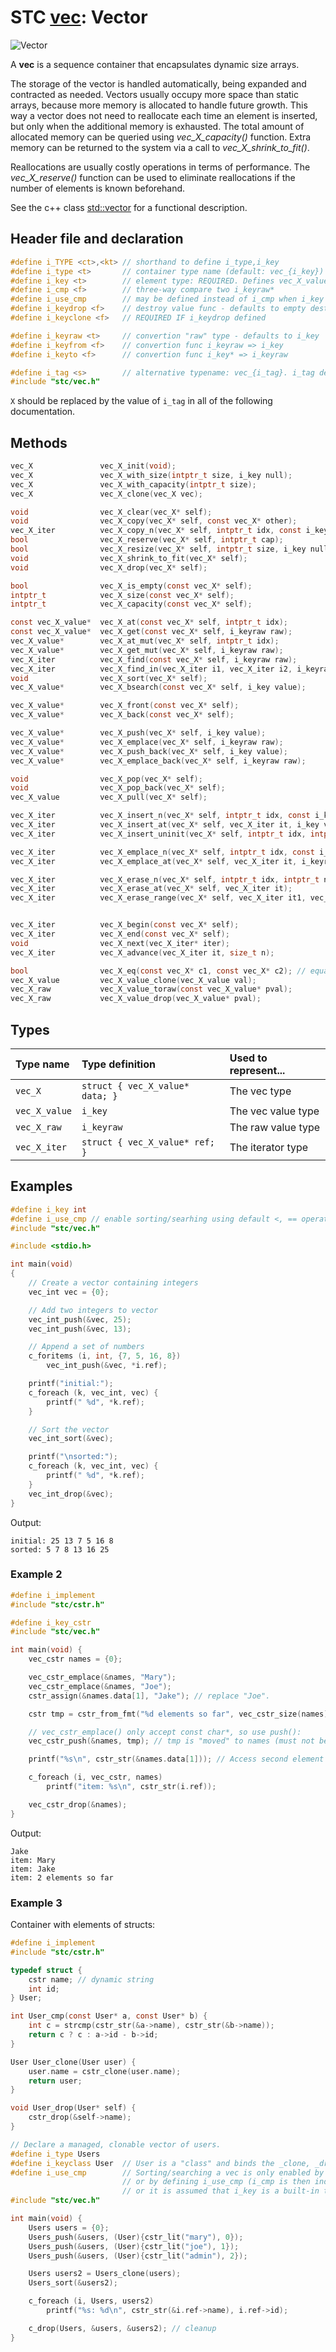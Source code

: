 # STC [vec](../include/stc/vec.h): Vector
![Vector](pics/vector.jpg)

A **vec** is a sequence container that encapsulates dynamic size arrays.

The storage of the vector is handled automatically, being expanded and contracted as needed. Vectors usually occupy more space than static arrays, because more memory is allocated to handle future growth. This way a vector does not need to reallocate each time an element is inserted, but only when the additional memory is exhausted. The total amount of allocated memory can be queried using *vec_X_capacity()* function. Extra memory can be returned to the system via a call to *vec_X_shrink_to_fit()*.

Reallocations are usually costly operations in terms of performance. The *vec_X_reserve()* function can be used to eliminate reallocations if the number of elements is known beforehand.

See the c++ class [std::vector](https://en.cppreference.com/w/cpp/container/vector) for a functional description.

## Header file and declaration

```c
#define i_TYPE <ct>,<kt> // shorthand to define i_type,i_key
#define i_type <t>       // container type name (default: vec_{i_key})
#define i_key <t>        // element type: REQUIRED. Defines vec_X_value
#define i_cmp <f>        // three-way compare two i_keyraw*
#define i_use_cmp        // may be defined instead of i_cmp when i_key is an integral/native-type.
#define i_keydrop <f>    // destroy value func - defaults to empty destruct
#define i_keyclone <f>   // REQUIRED IF i_keydrop defined

#define i_keyraw <t>     // convertion "raw" type - defaults to i_key
#define i_keyfrom <f>    // convertion func i_keyraw => i_key
#define i_keyto <f>      // convertion func i_key* => i_keyraw

#define i_tag <s>        // alternative typename: vec_{i_tag}. i_tag defaults to i_key
#include "stc/vec.h"
```
`X` should be replaced by the value of `i_tag` in all of the following documentation.

## Methods

```c
vec_X               vec_X_init(void);
vec_X               vec_X_with_size(intptr_t size, i_key null);
vec_X               vec_X_with_capacity(intptr_t size);
vec_X               vec_X_clone(vec_X vec);

void                vec_X_clear(vec_X* self);
void                vec_X_copy(vec_X* self, const vec_X* other);
vec_X_iter          vec_X_copy_n(vec_X* self, intptr_t idx, const i_key* arr, intptr_t n);
bool                vec_X_reserve(vec_X* self, intptr_t cap);
bool                vec_X_resize(vec_X* self, intptr_t size, i_key null);
void                vec_X_shrink_to_fit(vec_X* self);
void                vec_X_drop(vec_X* self);                              // destructor

bool                vec_X_is_empty(const vec_X* self);
intptr_t            vec_X_size(const vec_X* self);
intptr_t            vec_X_capacity(const vec_X* self);

const vec_X_value*  vec_X_at(const vec_X* self, intptr_t idx);
const vec_X_value*  vec_X_get(const vec_X* self, i_keyraw raw);           // return NULL if not found
vec_X_value*        vec_X_at_mut(vec_X* self, intptr_t idx);              // return mutable at idx
vec_X_value*        vec_X_get_mut(vec_X* self, i_keyraw raw);             // find mutable value
vec_X_iter          vec_X_find(const vec_X* self, i_keyraw raw);
vec_X_iter          vec_X_find_in(vec_X_iter i1, vec_X_iter i2, i_keyraw raw); // return vec_X_end() if not found
void                vec_X_sort(vec_X* self);                              // qsort() from stdlib.h
vec_X_value*        vec_X_bsearch(const vec_X* self, i_key value);        // bsearch() wrapper.

vec_X_value*        vec_X_front(const vec_X* self);
vec_X_value*        vec_X_back(const vec_X* self);

vec_X_value*        vec_X_push(vec_X* self, i_key value);
vec_X_value*        vec_X_emplace(vec_X* self, i_keyraw raw);
vec_X_value*        vec_X_push_back(vec_X* self, i_key value);            // alias for push
vec_X_value*        vec_X_emplace_back(vec_X* self, i_keyraw raw);        // alias for emplace

void                vec_X_pop(vec_X* self);                               // destroy last element
void                vec_X_pop_back(vec_X* self);                          // alias for pop
vec_X_value         vec_X_pull(vec_X* self);                              // move out last element

vec_X_iter          vec_X_insert_n(vec_X* self, intptr_t idx, const i_key arr[], intptr_t n); // move values
vec_X_iter          vec_X_insert_at(vec_X* self, vec_X_iter it, i_key value);  // move value
vec_X_iter          vec_X_insert_uninit(vec_X* self, intptr_t idx, intptr_t n); // return iter at idx

vec_X_iter          vec_X_emplace_n(vec_X* self, intptr_t idx, const i_keyraw raw[], intptr_t n);
vec_X_iter          vec_X_emplace_at(vec_X* self, vec_X_iter it, i_keyraw raw);

vec_X_iter          vec_X_erase_n(vec_X* self, intptr_t idx, intptr_t n);
vec_X_iter          vec_X_erase_at(vec_X* self, vec_X_iter it);
vec_X_iter          vec_X_erase_range(vec_X* self, vec_X_iter it1, vec_X_iter it2);


vec_X_iter          vec_X_begin(const vec_X* self);
vec_X_iter          vec_X_end(const vec_X* self);
void                vec_X_next(vec_X_iter* iter);
vec_X_iter          vec_X_advance(vec_X_iter it, size_t n);

bool                vec_X_eq(const vec_X* c1, const vec_X* c2); // equality comp.
vec_X_value         vec_X_value_clone(vec_X_value val);
vec_X_raw           vec_X_value_toraw(const vec_X_value* pval);
vec_X_raw           vec_X_value_drop(vec_X_value* pval);
```

## Types

| Type name         | Type definition                  | Used to represent...  |
|:------------------|:---------------------------------|:----------------------|
| `vec_X`           | `struct { vec_X_value* data; }`  | The vec type          |
| `vec_X_value`     | `i_key`                          | The vec value type    |
| `vec_X_raw`       | `i_keyraw`                       | The raw value type    |
| `vec_X_iter`      | `struct { vec_X_value* ref; }`   | The iterator type     |

## Examples
```c
#define i_key int
#define i_use_cmp // enable sorting/searhing using default <, == operators
#include "stc/vec.h"

#include <stdio.h>

int main(void)
{
    // Create a vector containing integers
    vec_int vec = {0};

    // Add two integers to vector
    vec_int_push(&vec, 25);
    vec_int_push(&vec, 13);

    // Append a set of numbers
    c_foritems (i, int, {7, 5, 16, 8})
        vec_int_push(&vec, *i.ref);

    printf("initial:");
    c_foreach (k, vec_int, vec) {
        printf(" %d", *k.ref);
    }

    // Sort the vector
    vec_int_sort(&vec);

    printf("\nsorted:");
    c_foreach (k, vec_int, vec) {
        printf(" %d", *k.ref);
    }
    vec_int_drop(&vec);
}
```
Output:
```
initial: 25 13 7 5 16 8
sorted: 5 7 8 13 16 25
```
### Example 2
```c
#define i_implement
#include "stc/cstr.h"

#define i_key_cstr
#include "stc/vec.h"

int main(void) {
    vec_cstr names = {0};

    vec_cstr_emplace(&names, "Mary");
    vec_cstr_emplace(&names, "Joe");
    cstr_assign(&names.data[1], "Jake"); // replace "Joe".

    cstr tmp = cstr_from_fmt("%d elements so far", vec_cstr_size(names));

    // vec_cstr_emplace() only accept const char*, so use push():
    vec_cstr_push(&names, tmp); // tmp is "moved" to names (must not be dropped).

    printf("%s\n", cstr_str(&names.data[1])); // Access second element

    c_foreach (i, vec_cstr, names)
        printf("item: %s\n", cstr_str(i.ref));

    vec_cstr_drop(&names);
}
```
Output:
```
Jake
item: Mary
item: Jake
item: 2 elements so far
```
### Example 3

Container with elements of structs:
```c
#define i_implement
#include "stc/cstr.h"

typedef struct {
    cstr name; // dynamic string
    int id;
} User;

int User_cmp(const User* a, const User* b) {
    int c = strcmp(cstr_str(&a->name), cstr_str(&b->name));
    return c ? c : a->id - b->id;
}

User User_clone(User user) {
    user.name = cstr_clone(user.name);
    return user;
}

void User_drop(User* self) {
    cstr_drop(&self->name);
}

// Declare a managed, clonable vector of users.
#define i_type Users
#define i_keyclass User  // User is a "class" and binds the _clone, _drop, and _cmp functions.
#define i_use_cmp        // Sorting/searching a vec is only enabled by either directly specifying an i_cmp function
                         // or by defining i_use_cmp (i_cmp is then indirectly specified through i_keyclass,
                         // or it is assumed that i_key is a built-in type that works with < and == operators).
#include "stc/vec.h"

int main(void) {
    Users users = {0};
    Users_push(&users, (User){cstr_lit("mary"), 0});
    Users_push(&users, (User){cstr_lit("joe"), 1});
    Users_push(&users, (User){cstr_lit("admin"), 2});

    Users users2 = Users_clone(users);
    Users_sort(&users2);

    c_foreach (i, Users, users2)
        printf("%s: %d\n", cstr_str(&i.ref->name), i.ref->id);

    c_drop(Users, &users, &users2); // cleanup
}
```
